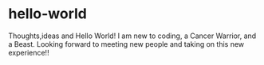 # hello-world
Thoughts,ideas and Hello World!
I am new to coding, a Cancer Warrior, and a Beast. Looking forward to meeting new people and taking on this new experience!!


